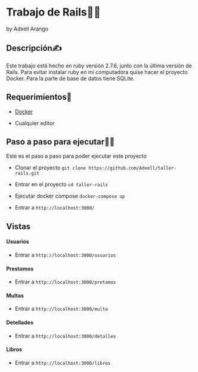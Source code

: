 # Trabajo de Rails👩‍💻

by Adxell Arango

## Descripción✍

Este trabajo está hecho en ruby versión 2.7.6, junto con la última versión de Rails. 
Para evitar instalar ruby en mi computadora quise hacer el proyecto Docker.
Para la parte de base de datos tiene SQLite. 


## Requerimientos🤚 

* [Docker](https://www.docker.com/)

* Cualquier editor

## Paso a paso para ejecutar🧏‍♂️

Este es el paso a paso para poder ejecutar este proyecto 

* Clonar el proyecto `git clone https://github.com/Adxell/taller-rails.git`

* Entrar en el proyecto `cd taller-rails`

* Ejecutar docker compose `docker-compose up`

* Entrar a `http://localhost:3000/`

## Vistas

#### Usuarios 

* Entrar a `http://localhost:3000/usuarios`

#### Prestamos 

* Entrar a `http://localhost:3000/pretamos`

#### Multas 

* Entrar a `http://localhost:3000/multa`

#### Detellades 

* Entrar a `http://localhost:3000/detalles`

#### Libros 

* Entrar a `http://localhost:3000/libros`